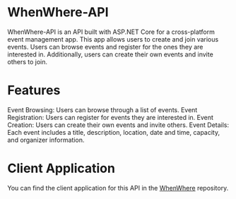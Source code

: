 # WhenWhere-API
WhenWhere-API is an API built with ASP.NET Core for a cross-platform event management app. This app allows users to create and join various events. Users can browse events and register for the ones they are interested in. Additionally, users can create their own events and invite others to join.
# Features
Event Browsing: Users can browse through a list of events.
Event Registration: Users can register for events they are interested in.
Event Creation: Users can create their own events and invite others.
Event Details: Each event includes a title, description, location, date and time, capacity, and organizer information.
# Client Application
You can find the client application for this API in the [WhenWhere](https://github.com/alirezasp404/WhenWhere) repository.
